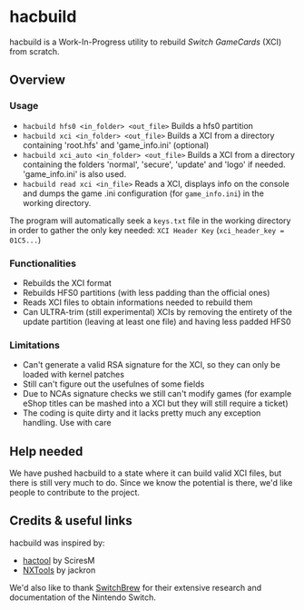 # hacbuild
hacbuild is a Work-In-Progress utility to rebuild *Switch GameCards* (XCI) from scratch.

## Overview

### Usage
- `hacbuild hfs0 <in_folder> <out_file>` Builds a hfs0 partition
- `hacbuild xci <in_folder> <out_file>` Builds a XCI from a directory containing 'root.hfs' and 'game_info.ini' (optional)
- `hacbuild xci_auto <in_folder> <out_file>` Builds a XCI from a directory containing the folders 'normal', 'secure', 'update' and 'logo' if needed. 'game_info.ini' is also used.
- `hacbuild read xci <in_file>` Reads a XCI, displays info on the console and dumps the game .ini configuration (for `game_info.ini`) in the working directory.

The program will automatically seek a `keys.txt` file in the working directory in order to gather the only key needed: `XCI Header Key` (`xci_header_key = 01C5...`)

### Functionalities
- Rebuilds the XCI format 
- Rebuilds HFS0 partitions (with less padding than the official ones)
- Reads XCI files to obtain informations needed to rebuild them
- Can ULTRA-trim (still experimental) XCIs by removing the entirety of the update partition (leaving at least one file) and having less padded HFS0

### Limitations
- Can't generate a valid RSA signature for the XCI, so they can only be loaded with kernel patches
- Still can't figure out the usefulnes of some fields
- Due to NCAs signature checks we still can't modify games (for example eShop titles can be mashed into a XCI but they will still require a ticket)
- The coding is quite dirty and it lacks pretty much any exception handling. Use with care

## Help needed 

We have pushed hacbuild to a state where it can build valid XCI files, but there is still very much to do. Since we know the potential is there, we'd like people to contribute to the project.

## Credits & useful links

hacbuild was inspired by:
- [hactool](https://github.com/SciresM/hactool) by SciresM
- [NXTools](https://github.com/jakcron/NXTools) by jackron

We'd also like to thank [SwitchBrew](http://switchbrew.org/index.php?title=Main_Page) for their extensive research and documentation of the Nintendo Switch.







